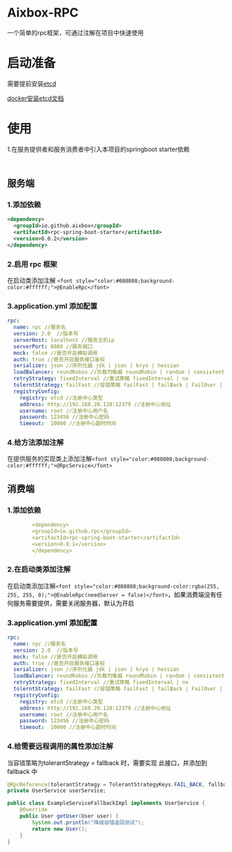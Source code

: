 # Aixbox-RPC

一个简单的rpc框架，可通过注解在项目中快速使用



# 启动准备

需要提前安装[etcd](https://etcd.io/)

[docker安装etcd文档](./docs/etcd部署方式.md)



# 使用

1.在服务提供者和服务消费者中引入本项目的springboot starter依赖

```xml

```







# 

## 服务端

### 1.添加依赖

```xml
<dependency>
  <groupId>io.github.aixbox</groupId>
  <artifactId>rpc-spring-boot-starter</artifactId>
  <version>0.0.2</version>
</dependency>

```

### 2.启用 rpc 框架

在启动类添加注解 `<font style="color:#080808;background-color:#ffffff;">@EnableRpc</font>`



### 3.application.yml 添加配置

```yaml
rpc:
  name: rpc //服务名
  version: 2.0  //版本号
  serverHost: localhost //服务主机ip
  serverPort: 8088 //服务端口
  mock: false //是否开启模拟调用
  auth: true //是否开启服务接口鉴权
  serializer: json //序列化器 jdk | json | kryo | hessian
  loadBalancer: roundRobin //负载均衡器 roundRobin | random | consistentHash
  retryStrategy: fixedInterval //重试策略 fixedInterval | no
  tolerntStrategy: failFast //容错策略 failFast | failBack | FailOver | FailSafe
  registryConfig:
    registry: etcd //注册中心类型
    address: http://192.168.20.128:12379 //注册中心地址
    username: root //注册中心用户名
    password: 123456 //注册中心密码
    timeout:  10000 //注册中心超时时间
```



### 4.给方法添加注解

在提供服务的实现类上添加注解`<font style="color:#080808;background-color:#ffffff;">@RpcService</font>`



## 消费端

### 1.添加依赖

```yaml
        <dependency>
        <groupId>io.github.rpc</groupId>
        <artifactId>rpc-spring-boot-starter</artifactId>
        <version>0.0.1</version>
        </dependency>
```



### 2.在启动类添加注解

在启动类添加注解`<font style="color:#080808;background-color:rgba(255, 255, 255, 0);">@EnableRpc(needServer = false)</font>`<font style="color:#080808;background-color:rgba(255, 255, 255, 0);">，如果消费端没有任何服务需要提供，需要关闭服务器，默认为开启</font>

<font style="color:#080808;background-color:rgba(255, 255, 255, 0);"></font>

### <font style="color:#080808;background-color:rgba(255, 255, 255, 0);">3.application.yml 添加配置</font>

```yaml
rpc:
  name: rpc //服务名
  version: 2.0  //版本号
  mock: false //是否开启模拟调用
  auth: true //是否开启服务接口鉴权
  serializer: json //序列化器 jdk | json | kryo | hessian
  loadBalancer: roundRobin //负载均衡器 roundRobin | random | consistentHash
  retryStrategy: fixedInterval //重试策略 fixedInterval | no
  tolerntStrategy: failFast //容错策略 failFast | failBack | FailOver | FailSafe
  registryConfig:
    registry: etcd //注册中心类型
    address: http://192.168.20.128:12379 //注册中心地址
    username: root //注册中心用户名
    password: 123456 //注册中心密码
    timeout:  10000 //注册中心超时时间
```



### 4.给需要远程调用的属性添加注解

<font style="background-color:rgba(255, 255, 255, 0);">当容错策略为</font><font style="color:#080808;background-color:rgba(255, 255, 255, 0);">tolerantStrategy =</font><font style="background-color:rgba(255, 255, 255, 0);"> </font><font style="color:#080808;background-color:rgba(255, 255, 255, 0);">fallback 时，需要实现 此接口，并添加到 fallback 中</font>

```java
@RpcReference(tolerantStrategy = TolerantStrategyKeys.FAIL_BACK, fallback = ExampleServiceFallbackImpl.class)
private UserService userService;
```



```java
public class ExampleServiceFallbackImpl implements UserService {
    @Override
    public User getUser(User user) {
        System.out.println("降级容错返回测试");
        return new User();
    }
}

```

